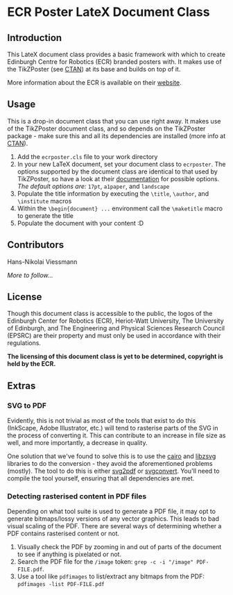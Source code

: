 ECR Poster LateX Document Class
===============================

Introduction
------------

This LateX document class provides a basic framework with which to create
Edinburgh Centre for Robotics (ECR) branded posters with. It makes use of
the TikZPoster (see [CTAN][0]) at its base and builds on top of it.

More information about the ECR is available on their [website][1].

Usage
-----

This is a drop-in document class that you can use right away. It makes use of
the TikZPoster document class, and so depends on the TikZPoster package - make
sure this and all its dependencies are installed (more info at [CTAN][0]).

1. Add the `ecrposter.cls` file to your work directory
1. In your new LaTeX document, set your document class to `ecrposter`. The
   options supported by the document class are identical to that used by
   TikZPoster, so have a look at their [documentation][0] for possible
   options.<br/> *The default options are:* `17pt`, `a1paper`, and `landscape`
1. Populate the title information by executing the `\title`, `\author`, and
   `\institute` macros
1. Within the `\begin{document} ...` environment call the `\maketitle` macro to
   generate the title
1. Populate the document with your content :D

Contributors
------------

Hans-Nikolai Viessmann

*More to follow...*

License
-------

Though this document class is accessible to the public, the logos of the
Edinburgh Center for Robotics (ECR), Heriot-Watt University, The University of
Edinburgh, and The Engineering and Physical Sciences Research Council
(EPSRC) are their property and must only be used in accordance with their
regulations.

**The licensing of this document class is yet to be determined, copyright is
held by the ECR.**

Extras
------

### SVG to PDF

Evidently, this is not trivial as most of the tools that exist to do this
(InkScape, Adobe Illustrator, etc.) will tend to rasterise parts of the SVG
in the process of converting it. This can contribute to an increase in file
size as well, and more importantly, a decrease in quality.

One solution that we've found to solve this is to use the [cairo][2] and 
[libzsvg][3] libraries to do the conversion - they avoid the aforementioned
problems (mostly). The tool to do this is either [svg2pdf][4] or
[svgconvert][5]. You'll need to compile the tool yourself, ensuring that all
dependencies are met.

### Detecting rasterised content in PDF files

Depending on what tool suite is used to generate a PDF file, it may opt to
generate bitmaps/lossy versions of any vector graphics. This leads to bad
visual scaling of the PDF. There are several ways of determining whether a
PDF contains rasterised content or not.

1. Visually check the PDF by zooming in and out of parts of the document to see
   if anything is pixelated or not.
1. Search the PDF file for the `/image` token: `grep -c -i "/image"
   PDF-FILE.pdf`.
1. Use a tool like `pdfimages` to list/extract any bitmaps from the PDF:
   `pdfimages -list PDF-FILE.pdf`

[0]: https://www.ctan.org/pkg/tikzposter "CTAN: TikZPoster LateX package"
[1]: http://www.edinburgh-robotics.org/ "Edinburgh Centre for Robotics website"
[2]: http://cairographics.org/ "Cairo Graphics library"
[3]: https://wiki.gnome.org/action/show/Projects/LibRsvg "librsvg library"
[4]: http://cgit.freedesktop.org/~cworth/svg2pdf/ "svg2pdf tool"
[5]: http://blog.mathieu-leplatre.info/static-build-of-cairo-and-librsvg.html "svgconvert tool"
